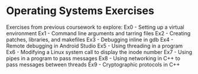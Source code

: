 # Operating Systems Exercises
Exercises from previous coursework to explore:
Ex0 - Setting up a virtual environment
Ex1 - Command line arguments and tarring files
Ex2 - Creating patches, libraries, and makefiles
Ex3 - Debugging inline in gdb
Ex4 - Remote debugging in Android Studio
Ex5 - Using threading in a program
Ex6 - Modifying a Linux system call to display the inode number
Ex7 - Using pipes in a program to pass messages
Ex8 - Using networking in C++ to pass messages between threads
Ex9 - Cryptographic protocols in C++